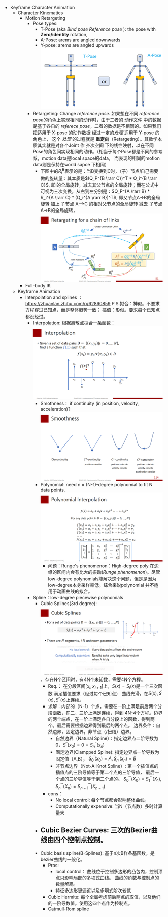 - Keyframe Character Animation
  - Character Kinematics
    - Motion Retargeting
      - Pose types: 
        - T-Pose (aka *Bind pose* *Reference pose* ): the pose with **Zero/identity** rotation,
        - A-Pose: arems are angled downwards
        - Y-pose:  arems are angled upwards
        ![20240726154730](https://raw.githubusercontent.com/hwubh/Temp-Pics/main/20240726154730.png)
      - Retargeting: Change *reference pose*. 如果想在不同 *reference pose*的角色上实现相同的动作时，由于二者的 动作文件 中的数据是基于各自的 *referece pose*，二者的数据是不相同的。如果我们把适用于 X-pose 的动作数据 经过一定的*处理* 适用于 Y-pose 的角色上， 这个 *处理* 的过程就是 **重定向**（Retargeting）。其数学本质其实就是对各个Joint 作 齐次空间 下的线性映射，以在不同 Pose的角色间实现相同的动作。（相当于每个Pose都是不同的参考系，motion data是local space的data， 而表现的相同的motion data则是保持在world sapce 下相同）
        - 下图中的$R_i^B$表示的是：当B变换到C时，（子）节点*i*自己需要做的旋转量：其本质是$(Q_P^{B \rarr C})^T * Q_i^{B \rarr C}$, 即i的全局旋转，减去其父节点的全局旋转；而在公式中可视为三次变换，从右到左分别是：$Q_P^{A \rarr B} * R_i^{A \rarr C} * (Q_i^{A \rarr B})^T$, 即父节点A->B的全局旋转 加上 子节点 A—>C 的相对父节点的全局旋转 减去 子节点A->B的全局旋转，![20240726162528](https://raw.githubusercontent.com/hwubh/Temp-Pics/main/20240726162528.png)
    - Full-body IK
  - Keyframe Animation
    - Interpolation and splines ：https://zhuanlan.zhihu.com/p/62860859 P.S.拟合：神似。不要求方程穿过已知点，而是整体趋势一致； 插值：形似。要求每个已知点都没经过。
      - Interpolation: 根据离散点拟合一条函数：![20240726175239](https://raw.githubusercontent.com/hwubh/Temp-Pics/main/20240726175239.png)
        - Smothness： if continuity (in position, velocity, acceleration)?![20240726175401](https://raw.githubusercontent.com/hwubh/Temp-Pics/main/20240726175401.png)
        - Polynomial: need n = (N-1)-degree polynomial to fit N data points. ![20240726175635](https://raw.githubusercontent.com/hwubh/Temp-Pics/main/20240726175635.png)
          - 问题：Runge's phenomenon：High-degree poly 在边缘的区间内会有比大的振动(*Runge phenomenon*)。尽管low-degree polynomials能解决这个问题，但是是因为low-degree本身采样率低。综合来说polynomial 并不适用于动画曲线的拟合。
      - Spline：low-degree piecewise polynomials
        - Cubic Splines(3rd degree):![20240726182656](https://raw.githubusercontent.com/hwubh/Temp-Pics/main/20240726182656.png)，存在N个区间时，有4N个未知数，需要4N个方程。
          - Req.： 在分段区间$[x_i, x_{i+1}]$上，$S(x) = S_i(x)$是一个三次函数
                   满足插值要求（经过每个已知点）
                   曲线光滑，在$S(x), S^{'}(x), S^{''}(x)$上连续。 
          - 求解：内部的（N-1）个点，需要在一阶上满足前后两个分段函数，在二，三阶上满足连续，得到 4N-4个方程。边界的两个端点，在一阶上满足各自分段上的函数，得到两个。最后需要根据边界得到最后的两个点。
            边界条件：自然边界，固定边界，非节点（/扭结）边界。 
            - 自然边界（Natural Spline）：指定边界点二阶导数为0，$S^{''}(x_0) = 0 = S^{''}_{n}(x_n)$
            - 固定边界(Clampped Spline): 指定边界点一阶导数为固定值（A,B）， $S^{'}_0(x_0) = A, S^{'}_{n}(x_n) = B$
            - 非节点边界（Not-A-Knot Spline）: 第一个插值点的插值点的三阶导值等于第二个点的三阶导值， 最后一个点的三阶导值等于倒二个点的。 $S^{'''}_0(X_0) = S^{'''}_1(X_1), S^{'''}_n(X_n) = S^{'''}_{n-1}(X_{n-1})$
          - cons：
            - No local control: 每个节点都会影响整体曲线。
            - Computationally expensive: 当N（节点数）多时计算量大
        - Cubic Bezier Curves: 三次的Bezier曲线由四个控制点控制。
          - 
        - Cubic basis spline(B-Splines): 基于n次B样条基函数。是bezier曲线的一般化。
          - Pros: 
            - local control： 曲线位于控制多边形的凸包内，控制顶点只影响局部的多项式曲线。 曲线的阶数与控制点的数量解耦。
            - 特征多边形更逼近以及多项式阶次较低
          - Cubic Hermite: 每个全局考虑前后两点的取值，以及他们的一阶导数值。使用这四个点作为控制点。
          - Catmull-Rom spline